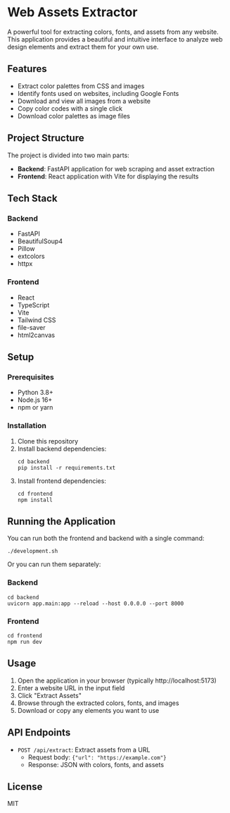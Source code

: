 # Web Assets Extractor

A powerful tool for extracting colors, fonts, and assets from any website. This application provides a beautiful and intuitive interface to analyze web design elements and extract them for your own use.

## Features

- Extract color palettes from CSS and images
- Identify fonts used on websites, including Google Fonts
- Download and view all images from a website
- Copy color codes with a single click
- Download color palettes as image files

## Project Structure

The project is divided into two main parts:

- **Backend**: FastAPI application for web scraping and asset extraction
- **Frontend**: React application with Vite for displaying the results

## Tech Stack

### Backend
- FastAPI
- BeautifulSoup4
- Pillow
- extcolors
- httpx

### Frontend
- React
- TypeScript
- Vite
- Tailwind CSS
- file-saver
- html2canvas

## Setup

### Prerequisites

- Python 3.8+
- Node.js 16+
- npm or yarn

### Installation

1. Clone this repository
2. Install backend dependencies:
   ```
   cd backend
   pip install -r requirements.txt
   ```
3. Install frontend dependencies:
   ```
   cd frontend
   npm install
   ```

## Running the Application

You can run both the frontend and backend with a single command:

```
./development.sh
```

Or you can run them separately:

### Backend
```
cd backend
uvicorn app.main:app --reload --host 0.0.0.0 --port 8000
```

### Frontend
```
cd frontend
npm run dev
```

## Usage

1. Open the application in your browser (typically http://localhost:5173)
2. Enter a website URL in the input field
3. Click "Extract Assets"
4. Browse through the extracted colors, fonts, and images
5. Download or copy any elements you want to use

## API Endpoints

- `POST /api/extract`: Extract assets from a URL
  - Request body: `{"url": "https://example.com"}`
  - Response: JSON with colors, fonts, and assets

## License

MIT